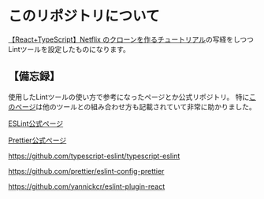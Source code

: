 # このリポジトリについて

[【React+TypeScript】Netflix のクローンを作るチュートリアル](https://zenn.dev/gunners6518/books/4c4672f32dd100)の写経をしつつ Lintツールを設定したものになります。

## 【備忘録】
使用したLintツールの使い方で参考になったページとか公式リポジトリ。
特に[このページ](https://github.com/typescript-eslint/typescript-eslint/blob/master/docs/getting-started/linting/README.md)は他のツールとの組み合わせ方も記載されていて非常に助かりました。

[ESLint公式ページ](https://eslint.org/)

[Prettier公式ページ](https://prettier.io/)

https://github.com/typescript-eslint/typescript-eslint

https://github.com/prettier/eslint-config-prettier

https://github.com/yannickcr/eslint-plugin-react
